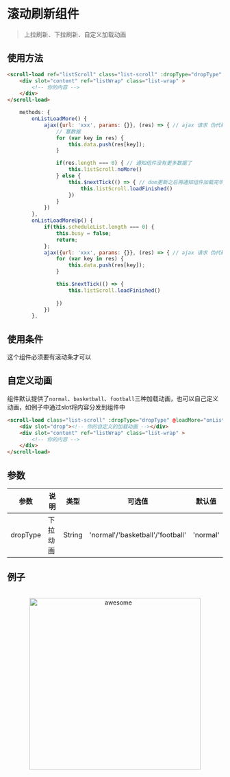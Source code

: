 # 滚动刷新组件

> 上拉刷新、下拉刷新、自定义加载动画




## 使用方法



```html
<scroll-load ref="listScroll" class="list-scroll" :dropType="dropType" @loadMore="onListLoadMore" @loadMoreUp="onListLoadMoreUp">
	<div slot="content" ref="listWrap" class="list-wrap" >
		<!-- 你的内容 -->
	</div>
</scroll-load>

```

```javascript
	methods: {
		onListLoadMore() {
            ajax({url: 'xxx', params: {}}, (res) => { // ajax 请求 伪代码
	            // 塞数据
	            for (var key in res) {
	                this.data.push(res[key]);
	            }

	            if(res.length === 0) { // 通知组件没有更多数据了
            		this.listScroll.noMore()
	            } else {
	            	this.$nextTick(() => { // dom更新之后再通知组件加载完毕
		            	this.listScroll.loadFinished()
		            })
	            }
	        })
		},
		onListLoadMoreUp() {
			if(this.scheduleList.length === 0) {
				this.busy = false;
				return;
			};
            ajax({url: 'xxx', params: {}}, (res) => { // ajax 请求 伪代码
	            for (var key in res) {
	                this.data.push(res[key]);
	            }

            	this.$nextTick(() => {
            		this.listScroll.loadFinished()
	            	
	            })
	        })
		},
```

## 使用条件
这个组件必须要有滚动条才可以

## 自定义动画
组件默认提供了`normal`、`basketball`、`football`三种加载动画，也可以自己定义动画，如例子中通过slot将内容分发到组件中

```html
<scroll-load class="list-scroll" :dropType="dropType" @loadMore="onListLoadMore" @loadMoreUp="onListLoadMoreUp">
	<div slot="drop"><!-- 你的自定义的加载动画 --></div>
	<div slot="content" ref="listWrap" class="list-wrap" >
		<!-- 你的内容 -->
	</div>
</scroll-load>

```

## 参数


参数 | 说明 | 类型 | 可选值 | 默认值
------- | ------- | ------- | ------- | -------
dropType | 下拉动画 | String | 'normal'/'basketball'/'football'  | 'normal'

## 例子

<p align="center">
  <br>
  <img width="400" src="https://rawgit.com/baofengsports/vue-scroll-load/master/demo.png" alt="awesome">
  <br>
  <br>
</p>
